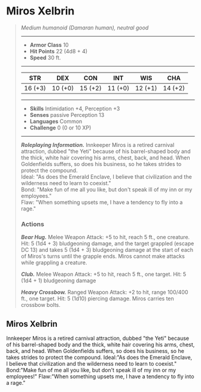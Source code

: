 # Miros Xelbrin
>*Medium humanoid (Damaran human), neutral good*
>___
>- **Armor Class** 10
>- **Hit Points** 22 (4d8 + 4)
>- **Speed** 30 ft.
>___
>|STR|DEX|CON|INT|WIS|CHA|
>|:---:|:---:|:---:|:---:|:---:|:---:|
>|16 (+3)|10 (+0)|15 (+2)|11 (+0)|12 (+1)|14 (+2)|
>___
>- **Skills** Intimidation +4, Perception +3
>- **Senses** passive Perception 13
>- **Languages** Common
>- **Challenge** 0 (0 or 10 XP)
>___
>***Roleplaying Information.*** Innkeeper Miros is a retired carnival attraction, dubbed "the Yeti" because of his barrel-shaped body and the thick, white hair covering his arms, chest, back, and head. When Goldenfields suffers, so does his business, so he takes strides to protect the compound.  
>Ideal: "As does the Emerald Enclave, I believe that civilization and the wilderness need to learn to coexist."  
>Bond: "Make fun of me all you like, but don't speak ill of my inn or my employees."  
>Flaw: "When something upsets me, I have a tendency to fly into a rage."  
>
>### Actions
>***Bear Hug.*** Melee Weapon Attack: +5 to hit, reach 5 ft., one creature. Hit: 5 (1d4 + 3) bludgeoning damage, and the target grappled (escape DC 13) and takes 5 (1d4 + 3) bludgeoning damage at the start of each of Miros's turns until the grapple ends. Miros cannot make attacks while grappling a creature.  
>
>***Club.*** Melee Weapon Attack: +5 to hit, reach 5 ft., one target. Hit: 5 (1d4 + 1) bludgeoning damage  
>
>***Heavy Crossbow.*** Ranged Weapon Attack: +2 to hit, range 100/400 ft., one target. Hit: 5 (1d10) piercing damage. Miros carries ten crossbow bolts.
## Miros Xelbrin
Innkeeper Miros is a retired carnival attraction, dubbed "the Yeti" because of his barrel-shaped body and the thick, white hair covering his arms, chest, back, and head. When Goldenfields suffers, so does his business, so he takes strides to protect the compound.
Ideal:"As does the Emerald Enclave, I believe that civilization and the wilderness need to learn to coexist."
Bond:"Make fun of me all you like, but don't speak ill of my inn or my employees!"
Flaw:"When something upsets me, I have a tendency to fly into a rage."